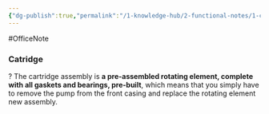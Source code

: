 ```yaml
---
{"dg-publish":true,"permalink":"/1-knowledge-hub/2-functional-notes/1-career-notes/2-general-technical-notes/2-power-plant-systems/machinery/catridge/","noteIcon":""}
---
```


#OfficeNote
### Catridge
?
The cartridge assembly is **a pre-assembled rotating element, complete with all gaskets and bearings, pre-built**, which means that you simply have to remove the pump from the front casing and replace the rotating element new assembly.
<!--SR:!2024-07-06,3,250-->